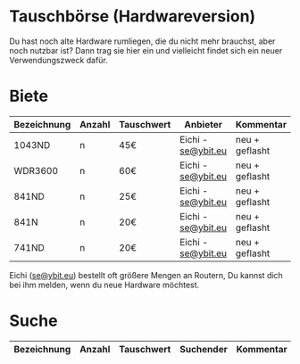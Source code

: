 # Tauschbörse (Hardwareversion)

Du hast noch alte Hardware rumliegen, die du nicht mehr brauchst, aber noch nutzbar ist?
Dann trag sie hier ein und vielleicht findet sich ein neuer Verwendungszweck dafür.

# Biete

| Bezeichnung        | Anzahl | Tauschwert | Anbieter               | Kommentar      |
|--------------------|--------|------------|------------------------|----------------|
| 1043ND             |  n     | 45€        | Eichi - se@ybit.eu     | neu + geflasht |
| WDR3600            |  n     | 60€        | Eichi - se@ybit.eu     | neu + geflasht |
| 841ND              |  n     | 25€        | Eichi - se@ybit.eu     | neu + geflasht |
| 841N               |  n     | 20€        | Eichi - se@ybit.eu     | neu + geflasht |
| 741ND              |  n     | 20€        | Eichi - se@ybit.eu     | neu + geflasht |

Eichi (se@ybit.eu) bestellt oft größere Mengen an Routern, Du kannst dich bei ihm melden, wenn du neue Hardware möchtest.

# Suche

| Bezeichnung        | Anzahl | Tauschwert | Suchender | Kommentar                 |
|--------------------|--------|------------|-----------|---------------------------|